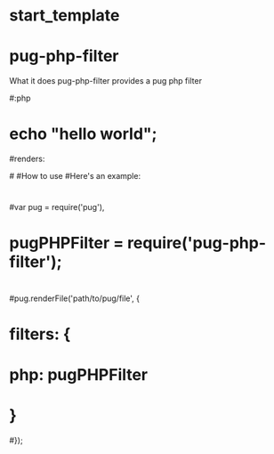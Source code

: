 # start_template
# pug-php-filter
What it does
pug-php-filter provides a pug php filter

#:php
#    echo "hello world";
#renders:

#<?php echo "hello world"; ?>
#How to use
#Here's an example:
#
#var pug = require('pug'),
#   pugPHPFilter = require('pug-php-filter');
#
#pug.renderFile('path/to/pug/file', {
#    filters: {
#       php: pugPHPFilter
#   }
#});
